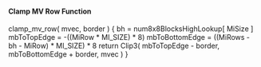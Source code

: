 #### Clamp MV Row Function

<div class="syntax">
clamp_mv_row( mvec, border ) {
    bh = num8x8BlocksHighLookup[ MiSize ]
    mbToTopEdge = -((MiRow * MI_SIZE) * 8)
    mbToBottomEdge = ((MiRows - bh - MiRow) * MI_SIZE) * 8
    return Clip3( mbToTopEdge - border, mbToBottomEdge + border, mvec )
}

</div>

